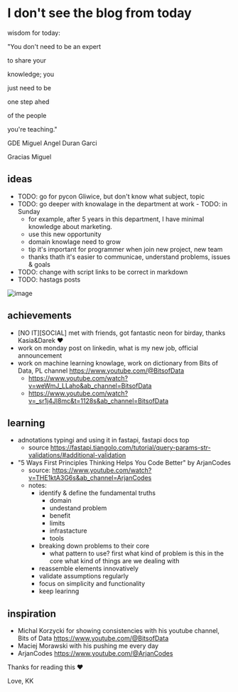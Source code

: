 # I don't see the blog from today

wisdom for today:

"You don't need to be an expert

to share your 

knowledge; you

just need to be 

one step ahed

of the people

you're teaching."

GDE Miguel Angel Duran Garci

Gracias Miguel

## ideas
* TODO: go for pycon Gliwice, but don't know what subject, topic 
* TODO: go deeper with knowalage in the department at work - TODO: in Sunday 
  * for example, after 5 years in this department, I have minimal knowledge about marketing.
  * use this new opportunity 
  * domain knowlage need to grow
  * tip it's important for programmer when join new project, new team 
  * thanks thath it's easier to communicae, understand problems, issues & goals
* TODO: change with script links to be correct in markdown
* TODO: hastags posts

![image](https://github.com/KuligKamil/kuligkamil.github.io/assets/13277748/284a10fb-078a-40ad-8569-34d09657ace7)


## achievements
* [NO IT][SOCIAL] met with friends, got fantastic neon for birday, thanks Kasia&Darek ❤️ 
* work on monday post on linkedin, what is my new job, official announcement
* work on machine learning knowlage, work on dictionary from Bits of Data, PL channel https://www.youtube.com/@BitsofData
  * https://www.youtube.com/watch?v=weWmJ_LLaho&ab_channel=BitsofData
  * https://www.youtube.com/watch?v=_sr1j4Jl8mc&t=1128s&ab_channel=BitsofData

## learning 
* adnotations typingi and using it in fastapi, fastapi docs top 
  * source https://fastapi.tiangolo.com/tutorial/query-params-str-validations/#additional-validation
* "5 Ways First Principles Thinking Helps You Code Better" by ArjanCodes
  * source: https://www.youtube.com/watch?v=THE1ktA3G6s&ab_channel=ArjanCodes
  * notes:
    * identify & define the fundamental truths
      * domain
      * undestand problem
      * benefit
      * limits
      * infrastacture
      * tools
    * breaking down problems to their core
      * what pattern to use? first what kind of problem is this in the core what kind of things are we dealing with
    * reassemble elements innovatively
    * validate assumptions regularly
    * focus on simplicity and functionality
    * keep learinng

## inspiration
* Michal Korzycki for showing consistencies with his youtube channel, Bits of Data https://www.youtube.com/@BitsofData
* Maciej Morawski with his pushing me every day 
* ArjanCodes https://www.youtube.com/@ArjanCodes

Thanks for reading this ❤️

Love,
KK
